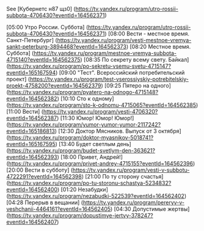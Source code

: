 See [Кубернетс н87 щз0] (https://tv.yandex.ru/program/utro-rossii-subbota-4706430?eventId=164562371)

[05:00 Утро России. Суббота]  (https://tv.yandex.ru/program/utro-rossii-subbota-4706430?eventId=164562371)
[08:00 Вести - местное время. Санкт-Петербург]  (https://tv.yandex.ru/program/vesti-mestnoe-vremya-sankt-peterburg-3894468?eventId=164562373)
[08:20 Местное время. Суббота]  (https://tv.yandex.ru/program/mestnoe-vremya-subbota-4715140?eventId=164562375)
[08:35 По секрету всему свету. Байкал]  (https://tv.yandex.ru/program/po-sekretu-vsemu-svetu-4715147?eventId=165167594)
[09:00 &quot;Тест&quot;. Всероссийский потребительский проект]  (https://tv.yandex.ru/program/test-vserossiyskiy-potrebitelskiy-proekt-4758200?eventId=164562379)
[09:25 Пятеро на одного]  (https://tv.yandex.ru/program/pyatero-na-odnogo-4715148?eventId=164562382)
[10:10 Сто к одному]  (https://tv.yandex.ru/program/sto-k-odnomu-4715065?eventId=164562385)
[11:00 Вести]  (https://tv.yandex.ru/program/vesti-4706320?eventId=164562387)
[11:30 Юмор! Юмор! Юмор!]  (https://tv.yandex.ru/program/yumor-yumor-yumor-2117242?eventId=165186813)
[12:30 Доктор Мясников. Выпуск от 3 октября]  (https://tv.yandex.ru/program/doktor-myasnikov-5018741?eventId=165167595)
[13:40 Будет светлым день]  (https://tv.yandex.ru/program/budet-svetlym-den-363621?eventId=164562393)
[18:00 Привет, Андрей!]  (https://tv.yandex.ru/program/privet-andrey-4715155?eventId=164562396)
[20:00 Вести в субботу]  (https://tv.yandex.ru/program/vesti-v-subbotu-4722291?eventId=164562398)
[21:00 По ту сторону счастья]  (https://tv.yandex.ru/program/po-tu-storonu-schastya-5234832?eventId=164562400)
[01:20 Незабудки]  (https://tv.yandex.ru/program/nezabudki-522539?eventId=164562402)
[04:28 Перерыв в вещании]  (https://tv.yandex.ru/program/pereryv-v-veshchanii-4464161?eventId=164562405)
[04:30 Допустимые жертвы]  (https://tv.yandex.ru/program/dopustimye-jertvy-378247?eventId=164562407)
